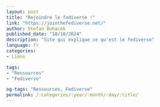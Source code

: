 ```yaml
---
layout: post
title: "Rejoindre le fediverse !"
link: "https://jointhefediverse.net/"
author: Stefan Bohacek
published_date: "18/10/2024"
description: "Site qui explique ce qu'est le fediverse"
language: fr
categories:
- Liens

tags:
- "Ressources"
- "Fediverse"

og-tags: "Ressources, Fediverse"
permalink: /:categories/:year/:month/:day/:title/
---
```


